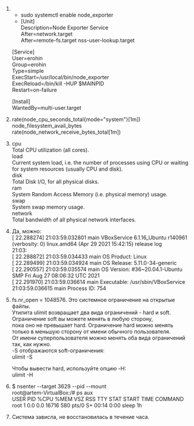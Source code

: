 1.  - sudo systemctl enable node_exporter  
	- [Unit]  
	Description=Node Exporter Service  
	After=network.target  
	After=remote-fs.target nss-user-lookup.target  

	[Service]  
	User=erohin  
	Group=erohin  
	Type=simple  
	ExecStart=/usr/local/bin/node_exporter  
	ExecReload=/bin/kill -HUP $MAINPID  
	Restart=on-failure  

	[Install]  
	WantedBy=multi-user.target  

2. 	rate(node_cpu_seconds_total{mode="system"}[1m])	  
	node_filesystem_avail_bytes	  
	rate(node_network_receive_bytes_total[1m])  
3. 	cpu  
Total CPU utilization (all cores).  
	load  
Current system load, i.e. the number of processes using CPU or waiting for system resources (usually CPU and disk).   
	disk  
Total Disk I/O, for all physical disks.  
	ram  
System Random Access Memory (i.e. physical memory) usage.  
	swap  
System swap memory usage.   
	network  
Total bandwidth of all physical network interfaces.   

4. Да, можно:   
[   22.288274] 21:03:59.032801 main     VBoxService 6.1.16_Ubuntu r140961 (verbosity: 0) linux.amd64 (Apr 29 2021 15:42:15) release log  
               21:03:  
[   22.288872] 21:03:59.034433 main     OS Product: Linux  
[   22.289499] 21:03:59.034924 main     OS Release: 5.11.0-34-generic  
[   22.290557] 21:03:59.035574 main     OS Version: #36~20.04.1-Ubuntu SMP Fri Aug 27 08:06:32 UTC 2021  
[   22.291970] 21:03:59.036614 main     Executable: /usr/sbin/VBoxService  
               21:03:59.036615 main     Process ID: 754  


5. fs.nr_open = 1048576. Это системное ограничение на открытые файлы.  
   Утилита ulimit возвращает два вида ограничений - hard и soft. Ограничение soft вы можете менять в любую сторону,    
   пока оно не превышает hard. Ограничение hard можно менять только в меньшую сторону от имени обычного пользователя.    
   От имени суперпользователя можно менять оба вида ограничений так, как нужно.   
   -S отображаются soft-ограничения:  
   ulimit -S  

   Чтобы вывести hard, используйте опцию -H:  
   ulimit -H  
   
6. $ nsenter --target 3629 --pid --mount  
root@artem-VirtualBox:/# ps aux  
USER         PID %CPU %MEM    VSZ   RSS TTY      STAT START   TIME COMMAND  
root           1  0.0  0.0  16716   580 pts/0    S+   00:14   0:00 sleep 1h  
7. Система зависла, не восстановилась в течение часа.  
